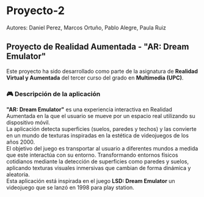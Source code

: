 # Proyecto-2 
Autores: Daniel Perez, Marcos Ortuño, Pablo Alegre, Paula Ruiz 

## Proyecto de Realidad Aumentada - "AR: Dream Emulator"

Este proyecto ha sido desarrollado como parte de la asignatura de **Realidad Virtual y Aumentada** del tercer curso del grado en **Multimedia (UPC)**.

### 🎮 Descripción de la aplicación

**"AR: Dream Emulator"** es una experiencia interactiva en Realidad Aumentada en la que el usuario se mueve por un espacio real utilizando su dispositivo móvil. <br>
La aplicación detecta superficies (suelos, paredes y techos) y las convierte en un mundo de texturas inspiradas en la estética de videojuegos de los años 2000.<br>
El objetivo del juego es transportar al usuario a diferentes mundos a medida que este interactúa con su entorno. Transformando entornos físicos cotidianos mediante la detección de superficies como paredes y suelos, aplicando texturas visuales inmersivas que cambian de forma dinámica y aleatoria. <br>
Esta aplicación está inspirada en el juego **LSD: Dream Emulator** un videojuego que se lanzó en 1998 para play station.
